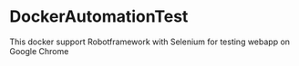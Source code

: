 # DockerAutomationTest
This docker support Robotframework with Selenium for testing webapp on Google Chrome
